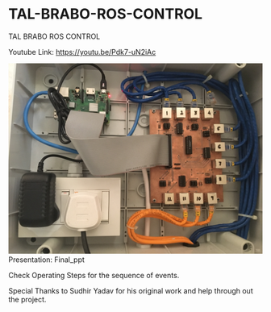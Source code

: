 # TAL-BRABO-ROS-CONTROL
TAL BRABO ROS CONTROL

Youtube Link: https://youtu.be/Pdk7-uN2iAc


![PCB](https://github.com/PatilVrush/IOT_Based_Control_of_Laundry_Machines/blob/master/image1.jpeg)
Presentation: Final_ppt

Check Operating Steps for the sequence of events. 

Special Thanks to Sudhir Yadav for his original work and help through out the project. 
